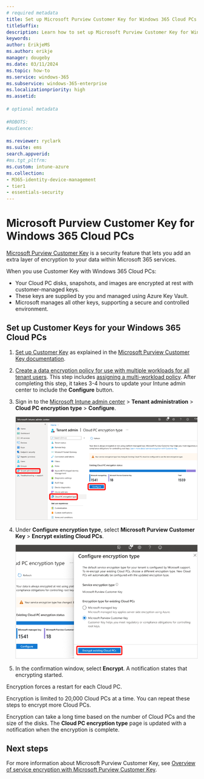 ```yaml
---
# required metadata
title: Set up Microsoft Purview Customer Key for Windows 365 Cloud PCs
titleSuffix:
description: Learn how to set up Microsoft Purview Customer Key for Windows 365 Cloud PCs.
keywords:
author: ErikjeMS  
ms.author: erikje
manager: dougeby
ms.date: 03/11/2024
ms.topic: how-to
ms.service: windows-365
ms.subservice: windows-365-enterprise
ms.localizationpriority: high
ms.assetid: 

# optional metadata

#ROBOTS:
#audience:

ms.reviewer: ryclark
ms.suite: ems
search.appverid: 
#ms.tgt_pltfrm:
ms.custom: intune-azure
ms.collection:
- M365-identity-device-management
- tier1
- essentials-security
---
```


# Microsoft Purview Customer Key for Windows 365 Cloud PCs

[Microsoft Purview Customer Key](/purview/customer-key-overview) is a security feature that lets you add an extra layer of encryption to your data within Microsoft 365 services.

When you use Customer Key with Windows 365 Cloud PCs:

- Your Cloud PC disks, snapshots, and images are encrypted at rest with customer-managed keys.
- These keys are supplied by you and managed using Azure Key Vault.
- Microsoft manages all other keys, supporting a secure and controlled environment.

## Set up Customer Keys for your Windows 365 Cloud PCs

1. [Set up Customer Key]( /purview/customer-key-set-up) as explained in the [Microsoft Purview Customer Key documentation]( /purview/customer-key-overview).
2. [Create a data encryption policy for use with multiple workloads for all tenant users]( /purview/customer-key-manage#create-a-dep-for-use-with-multiple-workloads-for-all-tenant-users). This step includes [assigning a multi-workload policy]( /purview/customer-key-manage#assign-multi-workload-policy).
After completing this step, it takes 3-4 hours to update your Intune admin center to include the **Configure** button.
3. Sign in to the [Microsoft Intune admin center](https://go.microsoft.com/fwlink/?linkid=2109431) > **Tenant administration** > **Cloud PC encryption type** > **Configure**.

    ![Screenshot of configure button.](media/purview-customer-key/configure.png)

4. Under **Configure encryption type**, select **Microsoft Purview Customer Key** > **Encrypt existing Cloud PCs**.

    ![Screenshot of Encrypt existing Cloud PCs button.](media/purview-customer-key/encrypt.png)

5. In the confirmation window, select **Encrypt**. A notification states that encrypting started.

Encryption forces a restart for each Cloud PC.

Encryption is limited to 20,000 Cloud PCs at a time. You can repeat these steps to encrypt more Cloud PCs.

Encryption can take a long time based on the number of Cloud PCs and the size of the disks. The **Cloud PC encryption type** page is updated with a notification when the encryption is complete.

## Next steps

For more information about Microsoft Purview Customer Key, see [Overview of service encryption with Microsoft Purview Customer Key](/purview/customer-key-overview).
